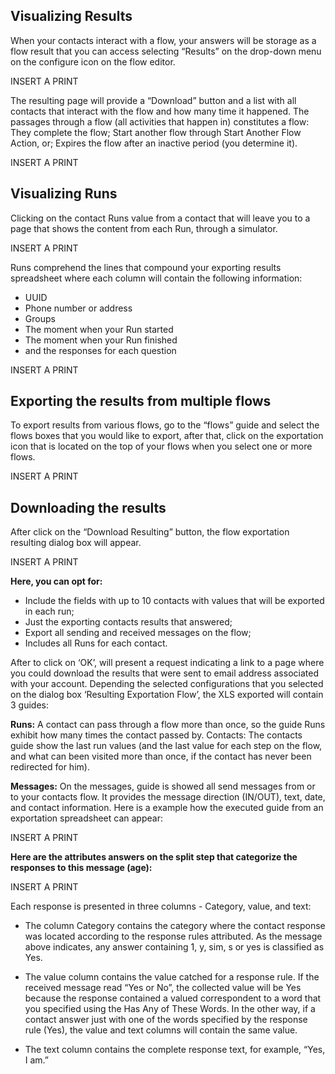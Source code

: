 ## Visualizing Results ##
When your contacts interact with a flow, your answers will be storage as a flow result that you can access selecting “Results”  on the drop-down menu on the configure icon on the flow editor.

INSERT A PRINT

The resulting page will provide a “Download” button and a list with all contacts that interact with the flow and how many time it happened. The passages through a flow (all activities that happen in) constitutes a flow:
They complete the flow;
Start another flow through Start Another Flow Action, or;
Expires the flow after an inactive period (you determine it).

INSERT A PRINT
 
## Visualizing Runs ##
Clicking on the contact Runs value from a contact that will  leave you to a page that shows the content from each Run, through a simulator.

INSERT A PRINT

Runs comprehend the lines that compound your exporting results spreadsheet where each column will contain the following information:

- UUID
- Phone number or address
- Groups
- The moment when your Run started
- The moment when your Run finished
- and the responses for each question

INSERT A PRINT

## Exporting the results from multiple flows ##

To export results from various flows, go to the “flows” guide and select the flows boxes that you would like to export, after that, click on the exportation icon that is located on the top of your flows when you select one or more flows.

INSERT A PRINT

## Downloading the results ##

After click on the “Download Resulting” button, the flow exportation resulting dialog box will appear.

INSERT A PRINT

**Here, you can opt for:**

- Include the fields with up to 10 contacts with values that will be exported in each run;
- Just the exporting contacts results that answered;
- Export all sending and received messages on the flow;
- Includes all Runs for each contact.

After to click on ‘OK’, will present a request indicating a link to a page where you could download the results that were sent to email address associated with your account.
Depending the selected configurations that you selected on the dialog box ‘Resulting Exportation Flow’,  the XLS exported will contain 3 guides:

**Runs:** A contact can pass through a flow more than once, so the guide Runs exhibit how many times the contact passed by.
Contacts: The contacts guide show the last run values (and the last value for each step on the flow, and what can been visited more than once, if the contact has never been redirected for him).

**Messages:** On the messages, guide is showed all send messages from or to your contacts flow. It provides the message direction (IN/OUT), text, date, and contact information.
Here is a example how the executed guide from an exportation spreadsheet can appear:

INSERT A PRINT

**Here are the attributes answers on the split step that categorize the responses to this message (age):**

INSERT A PRINT

Each response is presented in three columns - Category, value, and text:

- The column Category contains the category where the contact response was located according to the response rules attributed. As the message above indicates, any answer containing 1, y, sim, s or yes is classified as Yes.

- The value column contains the value catched for a response rule. If the received message read “Yes or No”, the collected value will be Yes because the response contained a valued correspondent to a word that you specified using the Has Any of These Words. In the other way, if a contact answer just with one of the words specified by the response rule (Yes), the value and text columns will contain the same value.

- The text column contains the complete response text, for example, “Yes, I am.”
